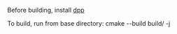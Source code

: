 Before building, install [dpp](https://dpp.dev)

To build, run from base directory:
cmake --build build/ -j<thread-count>
